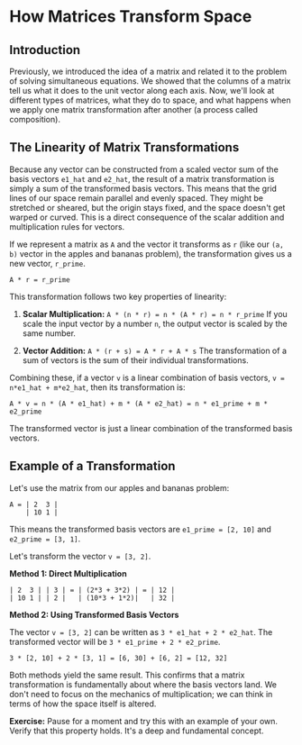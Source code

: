 # How Matrices Transform Space

## Introduction

Previously, we introduced the idea of a matrix and related it to the problem of solving simultaneous equations. We showed that the columns of a matrix tell us what it does to the unit vector along each axis. Now, we'll look at different types of matrices, what they do to space, and what happens when we apply one matrix transformation after another (a process called composition).

## The Linearity of Matrix Transformations

Because any vector can be constructed from a scaled vector sum of the basis vectors `e1_hat` and `e2_hat`, the result of a matrix transformation is simply a sum of the transformed basis vectors. This means that the grid lines of our space remain parallel and evenly spaced. They might be stretched or sheared, but the origin stays fixed, and the space doesn't get warped or curved. This is a direct consequence of the scalar addition and multiplication rules for vectors.

If we represent a matrix as `A` and the vector it transforms as `r` (like our `(a, b)` vector in the apples and bananas problem), the transformation gives us a new vector, `r_prime`.

`A * r = r_prime`

This transformation follows two key properties of linearity:

1.  **Scalar Multiplication:** `A * (n * r) = n * (A * r) = n * r_prime`
    If you scale the input vector by a number `n`, the output vector is scaled by the same number.

2.  **Vector Addition:** `A * (r + s) = A * r + A * s`
    The transformation of a sum of vectors is the sum of their individual transformations.

Combining these, if a vector `v` is a linear combination of basis vectors, `v = n*e1_hat + m*e2_hat`, then its transformation is:

`A * v = n * (A * e1_hat) + m * (A * e2_hat) = n * e1_prime + m * e2_prime`

The transformed vector is just a linear combination of the transformed basis vectors.

## Example of a Transformation

Let's use the matrix from our apples and bananas problem:

<pre class="language-text"><code class="language-text">A = | 2  3 |
    | 10 1 |
</code></pre>

This means the transformed basis vectors are `e1_prime = [2, 10]` and `e2_prime = [3, 1]`.

Let's transform the vector `v = [3, 2]`.

**Method 1: Direct Multiplication**

<pre class="language-text"><code class="language-text">| 2  3 | | 3 | = | (2*3 + 3*2) | = | 12 |
| 10 1 | | 2 |   | (10*3 + 1*2)|   | 32 |
</code></pre>

**Method 2: Using Transformed Basis Vectors**

The vector `v = [3, 2]` can be written as `3 * e1_hat + 2 * e2_hat`.
The transformed vector will be `3 * e1_prime + 2 * e2_prime`.

`3 * [2, 10] + 2 * [3, 1] = [6, 30] + [6, 2] = [12, 32]`

Both methods yield the same result. This confirms that a matrix transformation is fundamentally about where the basis vectors land. We don't need to focus on the mechanics of multiplication; we can think in terms of how the space itself is altered.

**Exercise:** Pause for a moment and try this with an example of your own. Verify that this property holds. It's a deep and fundamental concept.
